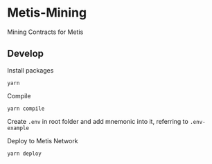 # Metis-Mining
Mining Contracts for Metis

## Develop

Install packages

```
yarn
```

Compile

```
yarn compile
```

Create `.env` in root folder and add mnemonic into it, referring to `.env-example`

Deploy to Metis Network

```
yarn deploy
```
